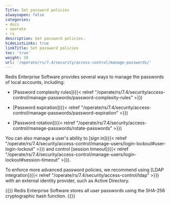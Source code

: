 ```yaml
---
Title: Set password policies
alwaysopen: false
categories:
- docs
- operate
- rs
description: Set password policies.
hideListLinks: true
linkTitle: Set password policies
toc: 'true'
weight: 30
url: '/operate/rs/7.4/security/access-control/manage-passwords/'
---
```


Redis Enterprise Software provides several ways to manage the passwords of local accounts, including:

- [Password complexity rules]({{< relref "/operate/rs/7.4/security/access-control/manage-passwords/password-complexity-rules" >}})

- [Password expiration]({{< relref "/operate/rs/7.4/security/access-control/manage-passwords/password-expiration" >}})

- [Password rotation]({{< relref "/operate/rs/7.4/security/access-control/manage-passwords/rotate-passwords" >}})

You can also manage a user's ability to [sign in]({{< relref "/operate/rs/7.4/security/access-control/manage-users/login-lockout#user-login-lockout" >}}) and control [session timeout]({{< relref "/operate/rs/7.4/security/access-control/manage-users/login-lockout#session-timeout" >}}).

To enforce more advanced password policies, we recommend using [LDAP integration]({{< relref "/operate/rs/7.4/security/access-control/ldap" >}}) with an external identity provider, such as Active Directory.

{{<note>}}
Redis Enterprise Software stores all user passwords using the SHA-256 cryptographic hash function.
{{</note>}}
